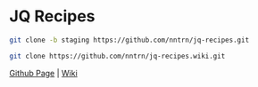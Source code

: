 # JQ Recipes

```sh
git clone -b staging https://github.com/nntrn/jq-recipes.git

git clone https://github.com/nntrn/jq-recipes.wiki.git
```

[Github Page](http://nntrn.github.io/jq-recipes) | [Wiki](https://github.com/nntrn/jq-recipes/wiki)
